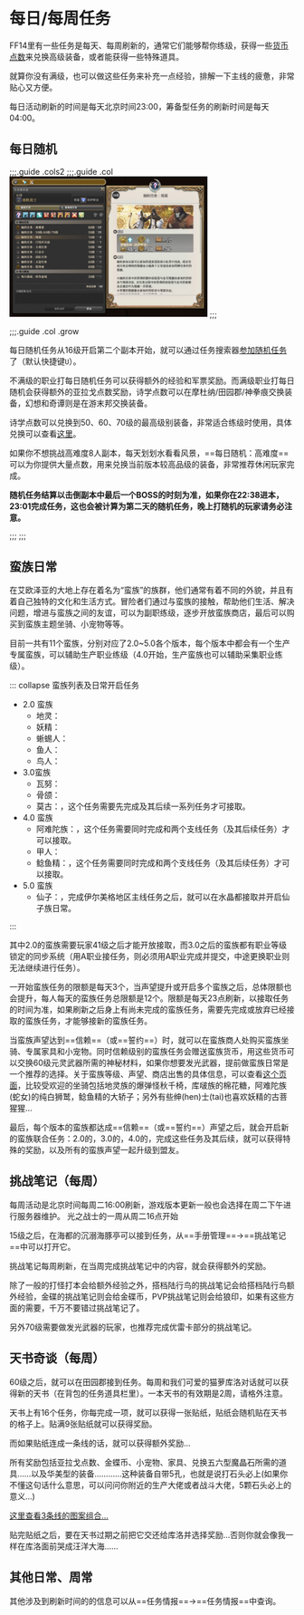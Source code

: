 # 每日/每周任务

FF14里有一些任务是每天、每周刷新的，通常它们能够帮你练级，获得一些[货币点数](/advanced/currency.md#战斗通货——亚拉戈神典石)来兑换高级装备，或者能获得一些特殊道具。

就算你没有满级，也可以做这些任务来补充一点经验，排解一下主线的疲惫，非常贴心又方便。

每日活动刷新的时间是每天北京时间23:00，筹备型任务的刷新时间是每天04:00。

## 每日随机

;;;.guide .cols2
;;;.guide .col
<img src="./daily.assets/seacher.jpg" width="350px" />
;;;

;;;.guide .col .grow

每日随机任务从16级开启第二个副本开始，就可以通过任务搜索器[参加随机任务](/basic/battle.md#随机副本)了（默认快捷键`U`）。

不满级的职业打每日随机任务可以获得额外的经验和军票奖励。而满级职业打每日随机会获得额外的亚拉戈点数奖励，诗学点数可以在摩杜纳/田园郡/神拳痕交换装备，幻想和奇谭则是在游末邦交换装备。

诗学点数可以兑换到50、60、70级的最高级别装备，非常适合练级时使用，具体兑换可以查看[这里](/advanced/currency.md#战斗通货——亚拉戈神典石)。

如果你不想挑战高难度8人副本，每天划划水看看风景，==每日随机：高难度==可以为你提供大量点数，用来兑换当前版本较高品级的装备，非常推荐休闲玩家完成。

**随机任务结算以击倒副本中最后一个BOSS的时刻为准，如果你在22:38进本，23:01完成任务，这也会被计算为第二天的随机任务，晚上打随机的玩家请务必注意。**

;;;
;;;

<IncludePage file="_includes/basic/daily.md" />

## 蛮族日常

在艾欧泽亚的大地上存在着名为“蛮族”的族群，他们通常有着不同的外貌，并且有着自己独特的文化和生活方式。冒险者们通过与蛮族的接触，帮助他们生活、解决问题，增进与蛮族之间的友谊，可以为副职练级，逐步开放蛮族商店，最后可以购买到蛮族主题坐骑、小宠物等等。

目前一共有11个蛮族，分别对应了2.0~5.0各个版本，每个版本中都会有一个生产专属蛮族，可以辅助生产职业练级（4.0开始，生产蛮族也可以辅助采集职业练级）。

::: collapse 蛮族列表及日常开启任务

* 2.0 蛮族
  * 地灵：<quest name="人造硝石的盗贼" />
  * 妖精：<quest name="拜访妖精暂留地" />
  * 蜥蜴人：<quest name="荒野之乱" />
  * 鱼人：<quest name="来自深海" />
  * 鸟人：<quest name="雷雨将至" />
* 3.0蛮族
  * 瓦努：<quest name="花冠的逃亡者" />
  * 骨颌：<quest name="没有名字的骨颌族" />
  * 莫古：<quest name="困扰人类的修复团！" />，这个任务需要先完成<quest name="目标入团" />及其后续一系列任务才可接取。
* 4.0 蛮族
  * 阿难陀族：<quest name="新的伙伴是光之战士" />，这个任务需要同时完成<quest name="不屈不挠" />和<quest name="隐蔽的真相" type="plus" />两个支线任务（及其后续任务）才可以接取。
  * 甲人：<quest name="宝物殿之缘" />
  * 鲶鱼精：<quest name="滋润吧鲶鱼精" />，这个任务需要同时完成<quest name="痴迷赏花" type="plus"/>和<quest name="黑鼻" type="plus" />两个支线任务（及其后续任务）才可以接取。
* 5.0 蛮族
  * 仙子：<quest name="梦境与现实的夹缝" type="plus" />，完成伊尔美格地区主线任务<quest name="命运再次转动" type="main" />之后，就可以在水晶都接取并开启仙子族日常。

:::

其中2.0的蛮族需要玩家41级之后才能开放接取，而3.0之后的蛮族都有职业等级锁定的同步系统（用A职业接任务，则必须用A职业完成并提交，中途更换职业则无法继续进行任务）。

一开始蛮族任务的限额是每天3个，当声望提升或开启多个蛮族之后，总体限额也会提升，每人每天的蛮族任务总限额是12个。限额是每天23点刷新，以接取任务的时间为准，如果刷新之后身上有尚未完成的蛮族任务，需要先完成或放弃已经接取的蛮族任务，才能够接新的蛮族任务。

当蛮族声望达到==信赖==（或==誓约==）时，就可以在蛮族商人处购买蛮族坐骑、专属家具和小宠物。同时信赖级别的蛮族任务会赠送蛮族货币，用这些货币可以交换60级元灵武器所需的神秘材料，如果你想要发光武器，提前做蛮族日常是一个推荐的选择。关于蛮族等级、声望、商店出售的具体信息，可以查看[这个页面](https://ff14.huijiwiki.com/wiki/%E8%9B%AE%E6%97%8F)，比较受欢迎的坐骑包括地灵族的爆弹怪秋千椅，库啵族的棉花糖，阿难陀族(蛇女)的纯白狮鹫，鲶鱼精的大轿子；另外有些绅(hen)士(tai)也喜欢妖精的古菩猩猩…

最后，每个版本的蛮族都达成==信赖==（或==誓约==）声望之后，就会开启新的蛮族联合任务：2.0的<quest name="蛮族之风再起" />，3.0的<quest name="修复团之乱" />，4.0的<quest name="人鱼之肉" />，完成这些任务及其后续，就可以获得特殊的奖励，以及所有的蛮族声望一起升级到盟友。

## 挑战笔记（每周）

每周活动是北京时间每周二<i class="xiv local-time-chs"></i>16:00刷新，游戏版本更新一般也会选择在周二下午进行服务器维护。 光之战士的一周从周二16点开始

15级之后，在海都的沉溺海豚亭可以接到<quest type="plus" name="遗失的挑战笔记" />任务，从==手册管理==→==挑战笔记==中可以打开它。

挑战笔记每周刷新，在当周完成挑战笔记中的内容，就会获得额外的奖励。

除了一般的打怪打本会给额外经验之外，搭档陆行鸟的挑战笔记会给搭档陆行鸟额外经验，金碟的挑战笔记则会给金碟币，PVP挑战笔记则会给狼印，如果有这些方面的需要，千万不要错过挑战笔记了。

另外70级需要做发光武器的玩家，也推荐完成优雷卡部分的挑战笔记。

## 天书奇谈（每周）

60级之后，就可以在田园郡接到<quest type="plus" name="天书奇谈" />任务。每周和我们可爱的猫萝库洛对话就可以获得新的天书（在背包的任务道具栏里）。一本天书的有效期是2周，请格外注意。

天书上有16个任务，你每完成一项，就可以获得一张贴纸，贴纸会随机贴在天书的格子上。贴满9张贴纸就可以获得奖励。

而如果贴纸连成一条线的话，就可以获得额外奖励…

所有奖励包括亚拉戈点数、金蝶币、小宠物、家具、兑换五六型魔晶石所需的道具……以及华美型的装备…………这种装备自带5孔，也就是说打石头必上(如果你不懂这句话什么意思，可以问问你附近的生产大佬或者战斗大佬，5颗石头必上的意义…)

[这里查看3条线的图案组合…](https://www.ffxiv.cn/detail/article/251)

贴完贴纸之后，要在天书过期之前把它交还给库洛并选择奖励…否则你就会像我一样在库洛面前哭成汪洋大海……

## 其他日常、周常

其他涉及到刷新时间的的信息可以从==任务情报==→==任务情报==中查询。
